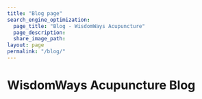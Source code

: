 ```yaml
---
title: "Blog page"
search_engine_optimization:
  page_title: "Blog - WisdomWays Acupuncture"
  page_description:
  share_image_path:
layout: page
permalink: "/blog/"
---
```

# WisdomWays Acupuncture Blog
